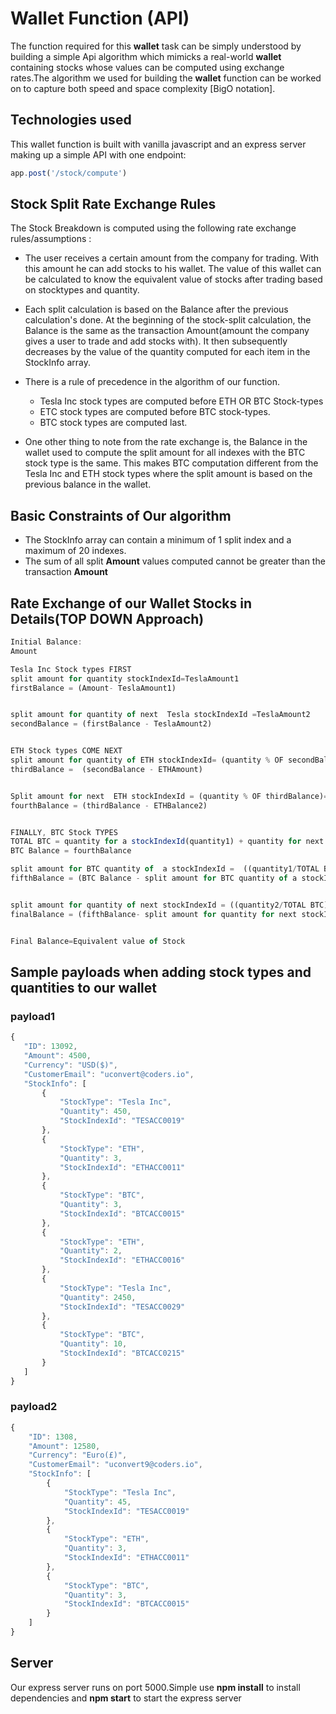 # Wallet Function (API)
The function required for this **wallet** task can be simply understood by building a simple Api algorithm which mimicks a real-world **wallet**
containing stocks whose values can be computed using exchange rates.The algorithm we used for  building the  **wallet** function can be worked on to capture both speed and space complexity [BigO notation].

## Technologies used
This wallet function is built with vanilla  javascript and an express server making up a simple API with one endpoint:
```js
app.post('/stock/compute')
```

##   Stock Split Rate Exchange Rules
The Stock Breakdown is computed using the following rate exchange rules/assumptions :
*  The user receives a certain amount from the company for trading.    With this amount he can add stocks to his wallet. The value of this wallet can be calculated to know the equivalent value of stocks after trading based on stocktypes and quantity.

 * Each split calculation is based on the Balance after the previous calculation's done. At the beginning of the stock-split calculation, the Balance is the  same as the transaction Amount(amount the company gives a user to trade and add stocks with). It then subsequently decreases by the value of the quantity computed for each item in the StockInfo array.

* There is a rule of precedence in the algorithm of our function.
     * Tesla Inc  stock types are computed before ETH OR BTC Stock-types
     * ETC  stock types are computed before BTC stock-types.
     * BTC  stock types are computed last.

* One other thing to note from the rate exchange is, the Balance in the wallet used to compute the split amount for all indexes with the BTC stock type is the same. This makes BTC computation different from the Tesla Inc and ETH stock types where the split amount is based on the previous balance in the wallet.

## Basic Constraints of Our algorithm

* The StockInfo array can contain a minimum of 1 split index and a maximum of 20 indexes.
* The sum of all split **Amount** values computed cannot be greater than the transaction **Amount**


## Rate Exchange of our Wallet Stocks in Details(TOP DOWN Approach)
```js
Initial Balance:
Amount

Tesla Inc Stock types FIRST
split amount for quantity stockIndexId=TeslaAmount1
firstBalance = (Amount- TeslaAmount1)


split amount for quantity of next  Tesla stockIndexId =TeslaAmount2
secondBalance = (firstBalance - TeslaAmount2)


ETH Stock types COME NEXT
split amount for quantity of ETH stockIndexId= (quantity % OF secondBalance)=ETHAmount1
thirdBalance =  (secondBalance - ETHAmount)


Split amount for next  ETH stockIndexId = (quantity % OF thirdBalance)=ETHBalance2
fourthBalance = (thirdBalance - ETHBalance2)


FINALLY, BTC Stock TYPES
TOTAL BTC = quantity for a stockIndexId(quantity1) + quantity for next stockIndexId(quantity2)
BTC Balance = fourthBalance

split amount for BTC quantity of  a stockIndexId =  ((quantity1/TOTAL BTC) * BTC Balance
fifthBalance = (BTC Balance - split amount for BTC quantity of a stockIndexId)


split amount for quantity of next stockIndexId = ((quantity2/TOTAL BTC) * fifthBalance)
finalBalance = (fifthBalance- split amount for quantity for next stockIndexId)


Final Balance=Equivalent value of Stock
```
## Sample payloads when adding stock types and quantities to our wallet

### payload1
 ```javascript
{
    "ID": 13092,
    "Amount": 4500,
    "Currency": "USD($)",
    "CustomerEmail": "uconvert@coders.io",
    "StockInfo": [
        {
            "StockType": "Tesla Inc",
            "Quantity": 450,
            "StockIndexId": "TESACC0019"
        },
        {
            "StockType": "ETH",
            "Quantity": 3,
            "StockIndexId": "ETHACC0011"
        },
        {
            "StockType": "BTC",
            "Quantity": 3,
            "StockIndexId": "BTCACC0015"
        },
        {
            "StockType": "ETH",
            "Quantity": 2,
            "StockIndexId": "ETHACC0016"
        },
        {
            "StockType": "Tesla Inc",
            "Quantity": 2450,
            "StockIndexId": "TESACC0029"
        },
        {
            "StockType": "BTC",
            "Quantity": 10,
            "StockIndexId": "BTCACC0215"
        }
    ]
}
```

### payload2
```js
{
    "ID": 1308,
    "Amount": 12580,
    "Currency": "Euro(£)",
    "CustomerEmail": "uconvert9@coders.io",
    "StockInfo": [
        {
            "StockType": "Tesla Inc",
            "Quantity": 45,
            "StockIndexId": "TESACC0019"
        },
        {
            "StockType": "ETH",
            "Quantity": 3,
            "StockIndexId": "ETHACC0011"
        },
        {
            "StockType": "BTC",
            "Quantity": 3,
            "StockIndexId": "BTCACC0015"
        }
    ]
}
```

## Server
Our  express server runs on port 5000.Simple use __**npm install**__  to install dependencies and **__npm start__** to start the express server
